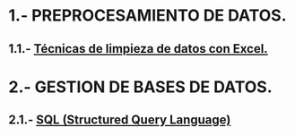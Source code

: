 # 1.- PREPROCESAMIENTO DE DATOS.

## 1.1.- [Técnicas de limpieza de datos con Excel.](https://github.com/CharlieScot/Inteligencia-Artificial/blob/main/MODULO_0/TECNICAS%20PARA%20LIMPIAR%20BASES%20DE%20DATOS%20CON%20EXCEL.docx)

# 2.- GESTION DE BASES DE DATOS.

## 2.1.- [SQL (Structured Query Language)]()

